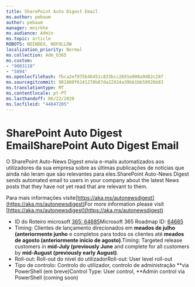 ```yaml
---
title: SharePoint Auto Digest Email
ms.author: pebaum
author: pebaum
manager: mnirkhe
ms.audience: Admin
ms.topic: article
ROBOTS: NOINDEX, NOFOLLOW
localization_priority: Normal
ms.collection: Adm_O365
ms.custom:
- "9003118"
- "5894"
ms.openlocfilehash: fbca2ef975b46451c833bcc2691e008a9d82c28f
ms.sourcegitcommit: 981880f6141278b87da22924a39bb1bb5892bb83
ms.translationtype: MT
ms.contentlocale: pt-PT
ms.lasthandoff: 06/22/2020
ms.locfileid: "44847205"
---
```

# <a name="sharepoint-auto-digest-email"></a><span data-ttu-id="5eeff-102">SharePoint Auto Digest Email</span><span class="sxs-lookup"><span data-stu-id="5eeff-102">SharePoint Auto Digest Email</span></span>

<span data-ttu-id="5eeff-103">O SharePoint Auto-News Digest envia e-mails automatizados aos utilizadores da sua empresa sobre as últimas publicações de notícias que ainda não leram que são relevantes para eles.</span><span class="sxs-lookup"><span data-stu-id="5eeff-103">SharePoint Auto-News Digest sends automated email to users in your company about the latest News posts that they have not yet read that are relevant to them.</span></span>

<span data-ttu-id="5eeff-104">Para mais informações visite[https://aka.ms/autonewsdigest](https://aka.ms/autonewsdigest)</span><span class="sxs-lookup"><span data-stu-id="5eeff-104">For more information please visit [https://aka.ms/autonewsdigest](https://aka.ms/autonewsdigest)</span></span>

- <span data-ttu-id="5eeff-105">ID do Roteiro microsoft [365: 64685](https://www.microsoft.com/microsoft-365/roadmap?filters=&featureid=64685)</span><span class="sxs-lookup"><span data-stu-id="5eeff-105">Microsoft 365 Roadmap ID:  [64685](https://www.microsoft.com/microsoft-365/roadmap?filters=&featureid=64685)</span></span>
- <span data-ttu-id="5eeff-106">Timing: Clientes de lançamento direcionados em **meados de julho (anteriormente junho** e completos para todos os clientes até **meados de agosto (anteriormente início de agosto)**.</span><span class="sxs-lookup"><span data-stu-id="5eeff-106">Timing: Targeted release customers in  **mid-July (previously June**  and complete for all customers by  **mid-August (previously early August)**.</span></span>
- <span data-ttu-id="5eeff-107">Roll-out: Roll-out do nível do utilizador</span><span class="sxs-lookup"><span data-stu-id="5eeff-107">Roll-out: User level roll-out</span></span>
- <span data-ttu-id="5eeff-108">Tipo de controlo: Controlo do utilizador, controlo de administração \*\*via PowerShell (em breve)</span><span class="sxs-lookup"><span data-stu-id="5eeff-108">Control Type: User control,  \*\*Admin control via PowerShell (coming soon)</span></span>
